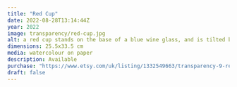 ```yaml
---
title: "Red Cup"
date: 2022-08-28T13:14:44Z
year: 2022
image: transparency/red-cup.jpg
alt: a red cup stands on the base of a blue wine glass, and is tilted but the frame of the painting is oriented with the red glass
dimensions: 25.5x33.5 cm
media: watercolour on paper
description: Available
purchase: "https://www.etsy.com/uk/listing/1332549663/transparency-9-red-cup"
draft: false
---
```


